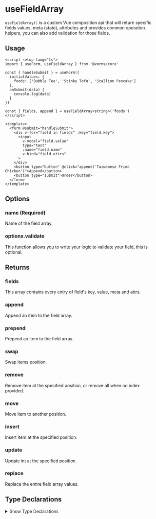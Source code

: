 # useFieldArray

`useFieldArray()` is a custom Vue composition api that will return specific fields values, meta (state), attributes and provides common operation helpers, you can also add validation for those fields.

## Usage

```vue
<script setup lang="ts">
import { useForm, useFieldArray } from '@vorms/core'

const { handleSubmit } = useForm({
  initialValues: {
    foods: ['Bubble Tea', 'Stinky Tofu', 'Scallion Pancake']
  },
  onSubmit(data) {
    console.log(data)
  }
})

const { fields, append } = useFieldArray<string>('foods')
</script>

<template>
  <form @submit="handleSubmit">
    <div v-for="field in fields" :key="field.key">
      <input 
        v-model="field.value" 
        type="text" 
        :name="field.name" 
        v-bind="field.attrs"
      >
    </div>
    <button type="button" @click="append('Taiwanese Fried Chicken')">Append</button>
    <button type="submit">Order</button>
  </form>
</template>
```

## Options

### name (Required)

Name of the field array.

### options.validate

This function allows you to write your logic to validate your field, this is optional.

## Returns

### fields

This array contains every entry of field's key, value, meta and attrs.

### append

Append an item to the field array.

### prepend

Prepend an item to the field array.

### swap

Swap items position.

### remove

Remove item at the specified position, or remove all when no index provided.

### move

Move item to another position.

### insert

Insert item at the specified position.

### update

Update int at the specified position.

### replace

Replace the entire field array values.

## Type Declarations

<details>
  <summary>Show Type Declarations</summary>

  ```ts
  function useFieldArray <Value>(name: string | MaybeRef<string>, options?: UseFieldArrayOptions<Value>): UseFieldArrayReturn<Value>

  interface UseFieldArrayOptions<Value> {
    validate?: FieldArrayValidator<Value[]>;
  }

  type FieldArrayValidator<Value extends Array<any>> = (value: Value) => FormErrors<Value> | void | Promise<FormErrors<Value> | void>;

  type UseFieldArrayReturn<Value> = {
    fields: Ref<FieldEntry<Value>[]>;
    append: (value: Value) => void;
    prepend: (value: Value) => void;
    swap: (indexA: number, indexB: number) => void;
    remove: (index?: number) => void;
    move: (from: number, to: number) => void;
    insert: (index: number, value: Value) => void;
    update: (index: number, value: Value) => void;
    replace: (values: Value[]) => void;
  };

  interface FieldEntry<Value> {
    key: number;
    value: Value;
    name: string;
    error: FormErrors<Value>;
    touched: Value extends Primitive ? boolean : FormTouched<Value> | undefined;
    dirty: boolean;
    attrs: Omit<FieldAttrs, 'name'>;
  }
  ```

</details>
